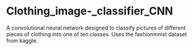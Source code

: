 # Clothing_image-_classifier_CNN
A convolutional neural network designed to classify pictures of different pieces of clothing into one of ten classes. Uses the fashionmnist dataset from kaggle.
